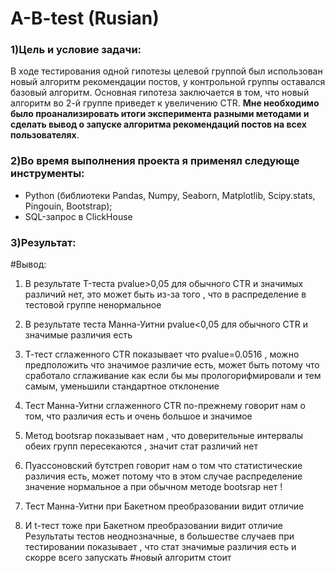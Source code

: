 # A-B-test (Rusian)
### 1)Цель и условие задачи:

 В ходе тестирования одной гипотезы целевой группой был использован новый алгоритм рекомендации постов, у контрольной группы оставался базовый алгоритм. Основная гипотеза заключается в том, что новый алгоритм во 2-й группе приведет к увеличению CTR. **Мне необходимо было проанализировать итоги эксперимента разными методами и сделать вывод о запуске алгоритма рекомендаций постов на всех пользователях**. 

 ### 2)Во время выполнения проекта я применял следующе инструменты:
 - Python (библиотеки Pandas, Numpy, Seaborn, Matplotlib, Scipy.stats, Pingouin, Bootstrap);
 - SQL-запрос в ClickHouse

 ### 3)Результат:
   
 #Вывод:
1) В результате T-теста pvalue>0,05  для обычного CTR и значимых различий нет, это может быть из-за того , что в распределение в тестовой группе ненормальное

2) В результате теста Манна-Уитни pvalue<0,05  для обычного CTR и значимые различия есть 
3) Т-тест сглаженного CTR  показывает что pvalue=0.0516 , можно предположить что значимое различие есть, может быть потому что сработало сглаживание как если бы мы прологорифмировали и тем самым, уменьшили стандартное отклонение 
4) Тест Манна-Уитни сглаженного CTR по-прежнему говорит нам о том, что различия есть и очень большое и значимое
5) Метод bootsrap показывает нам , что доверительные интервалы обеих групп пересекаются , значит стат различий нет
6) Пуассоновский бутстреп говорит нам о том что статистические различия есть, может потому что в этом случае распределение значение нормальное а при обычном методе bootsrap нет !
7) Тест Манна-Уитни при Бакетном преобразовании видит отличие
8) И t-тест тоже  при Бакетном преобразовании видит отличие
Результаты тестов неоднозначные, в большестве случаев при тестировании показывает , что стат значимые различия есть и скорре всего запускать 
#новый алгоритм стоит
